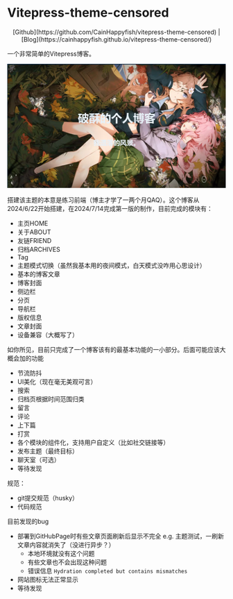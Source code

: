 # Vitepress-theme-censored

<div align="center">
[Github](https://github.com/CainHappyfish/vitepress-theme-censored) | 
[Blog](https://cainhappyfish.github.io/vitepress-theme-censored/)
    
</div>


一个非常简单的Vitepress博客。

![image-20240714173418423](README.assets/image-20240714173418423.png)

搭建该主题的本意是练习前端（博主才学了一两个月QAQ）。这个博客从2024/6/22开始搭建，在2024/7/14完成第一版的制作，目前完成的模块有：

- 主页HOME
- 关于ABOUT
- 友链FRIEND
- 归档ARCHIVES
- Tag
- 主题模式切换（虽然我基本用的夜间模式，白天模式没咋用心思设计）
- 基本的博客文章
- 博客封面
- 侧边栏
- 分页
- 导航栏
- 版权信息
- 文章封面
- 设备兼容（大概写了）

如你所见，目前只完成了一个博客该有的最基本功能的一小部分。后面可能应该大概会加的功能

- 节流防抖
- UI美化（现在毫无美观可言）
- 搜索
- 归档页根据时间范围归类
- 留言
- 评论
- 上下篇
- 打赏
- 各个模块的组件化，支持用户自定义（比如社交链接等）
- 发布主题（最终目标）
- 聊天室（可选）
- 等待发现

规范：

- git提交规范（husky）
- 代码规范

目前发现的bug

- 部署到GitHubPage时有些文章页面刷新后显示不完全 e.g. 主题测试，一刷新文章内容就消失了（没进行异步？）
  - 本地环境就没有这个问题
  - 有些文章也不会出现这种问题
  - 错误信息 `Hydration completed but contains mismatches`
- 网站图标无法正常显示
- 等待发现